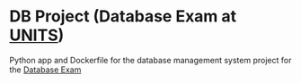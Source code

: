 # DB Project (Database Exam at [UNITS](https://www.units.it/))
Python app and Dockerfile for the database management system project for the [Database Exam](http://delorenzo.inginf.units.it/project/basi-di-dati-2023/)
